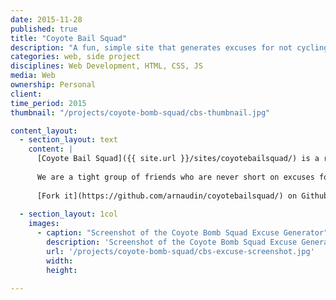 ```yaml
---
date: 2015-11-28
published: true
title: "Coyote Bail Squad"
description: "A fun, simple site that generates excuses for not cycling"
categories: web, side project
disciplines: Web Development, HTML, CSS, JS
media: Web
ownership: Personal 
client:
time_period: 2015
thumbnail: "/projects/coyote-bomb-squad/cbs-thumbnail.jpg"

content_layout:
  - section_layout: text
    content: |
      [Coyote Bail Squad]({{ site.url }}/sites/coyotebailsquad/) is a random excuse generator I built for the [Coyote Bomb Squad](http://coyotebombsquad.com/), a local cycling crew that I ride with. It was a fun opportunity to refresh my web dev skills and build a microsite.
      
      We are a tight group of friends who are never short on excuses for why we won't be able to make the group ride the next morning. It's great having a crew to hold you accountable but a bummer when your buddies bail. I built the site as a fun place to save our best excuses (all excuses have actually been said at least once).
      
      [Fork it](https://github.com/arnaudin/coyotebailsquad/) on Github, or [see it live]({{ site.url }}/sites/coyotebailsquad/).
  
  - section_layout: 1col
    images:
      - caption: "Screenshot of the Coyote Bomb Squad Excuse Generator"
        description: 'Screenshot of the Coyote Bomb Squad Excuse Generator'
        url: '/projects/coyote-bomb-squad/cbs-excuse-screenshot.jpg'
        width:
        height:

---
```

